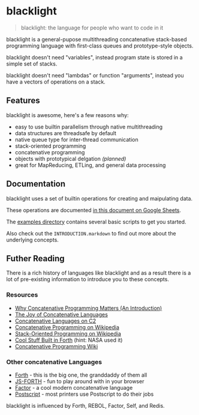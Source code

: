 blacklight
==========

> blacklight: the language for people who want to code in it

blacklight is a general-pupose multithreading concatenative stack-based programming language
with first-class queues and prototype-style objects.

blacklight doesn't need "variables",
instead program state is stored in a simple set of stacks.

blacklight doesn't need "lambdas" or function "arguments",
instead you have a vectors of operations on a stack.

Features
--------

blacklight is awesome, here's a few reasons why:

- easy to use builtin parallelism through native multithreading
- data structures are threadsafe by default
- native queue type for inter-thread communication
- stack-oriented programming
- concatenative programming
- objects with prototypical delgation *(planned)*
- great for MapReducing, ETLing, and general data processing


Documentation
-------------

blacklight uses a set of builtin operations for creating and maipulating data.

These operations are documented [in this document on Google Sheets](https://docs.google.com/spreadsheets/d/1Kz5zFMtGjBrdEHrHySFmB5UttQ6lXcKM6C-2iz5VDiM/edit?usp=sharing).

The [examples directory](https://github.com/acook/blacklight/tree/master/examples) contains several basic scripts to get you started.

Also check out the `INTRODUCTION.markdown` to find out more about the underlying concepts.


Futher Reading
---------------

There is a rich history of languages like blacklight and as a result there is a lot of pre-existing information to introduce you to these concepts.

### Resources

- [Why Concatenative Programming Matters (An Introduction)](http://evincarofautumn.blogspot.com/2012/02/why-concatenative-programming-matters.html)
- [The Joy of Concatenative Languages](http://www.codecommit.com/blog/cat/the-joy-of-concatenative-languages-part-1)
- [Concatenative Languages on C2](http://c2.com/cgi/wiki?ConcatenativeLanguage)
- [Concatenative Programming on Wikipedia](https://en.wikipedia.org/wiki/Concatenative_programming_language)
- [Stack-Oriented Programming on Wikipedia](https://en.wikipedia.org/wiki/Stack-oriented_programming_language)
- [Cool Stuff Built in Forth](http://www.forth.org/successes.html) (hint: NASA used it)
- [Concatenative Programming Wiki](http://concatenative.org)

### Other concatenative Languages

- [Forth](https://en.wikipedia.org/wiki/Forth_(programming_language)) - this is the big one, the granddaddy of them all
- [JS-FORTH](https://repl.it/languages/forth) - fun to play around with in your browser
- [Factor](http://factorcode.org/) - a cool modern concatenative language
- [Postscript](https://en.wikipedia.org/wiki/PostScript) - most printers use Postscript to do their jobs


blacklight is influenced by Forth, REBOL, Factor, Self, and Redis.
